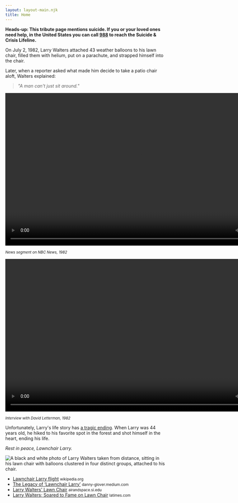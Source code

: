```yaml
---
layout: layout-main.njk
title: Home
---
```


<div class="alert alert-dark mb-5" role="alert">
  <strong>
    Heads-up: This tribute page mentions suicide. If you or your loved ones need help, in the United States you can call <a href="https://988lifeline.org/">988</a> to reach the Suicide & Crisis Lifeline.
  </strong>
</div>


<div class="my-5 py-5 bg-body-tertiary rounded-3">
  <div class="container-fluid p-5">
    <p class="col-md-8 fs-4">
      On July 2, 1982, Larry Walters attached 43 weather balloons to his lawn chair, filled them with helium, put on a parachute, and strapped himself into the chair.
    </p>
    <p class="col-md-8 fs-4">
      Later, when a reporter asked what made him decide to take a patio chair aloft, Walters explained:    
    </p>
    <blockquote class="blockquote text-end pt-5">
      <p class="display-5 fw-bold">
        <em>"A man can't just sit around."</em>
      </p>
    </blockquote>
  </div>
</div>
<div class="bg-black w-100 text-center my-5 py-5 rounded-3">
  <div class="row">
    <div class="col-12 col-md-6">
      <video width="852" height="480" controls class="object-fit-fit mx-auto mw-100">
        <source src="assets/videos/larry-walters-flight.mp4" type="video/mp4">
        <!-- <source src="assets/videos/larry-walters-flight.ogg" type="video/ogg"> -->
      </video>
      <p>
        <small class="text-white"><em>News segment on NBC News, 1982</em></small>
      </p>
    </div>
    <div class="col-12 col-md-6">
      <video width="852" height="480" controls class="object-fit-fit mx-auto mw-100">
        <source src="assets/videos/david-letterman-interview-1982.mp4" type="video/mp4">
        <!-- <source src="assets/videos/david-letterman-interview-1982.ogg" type="video/ogg"> -->
      </video>
      <p>
        <small class="text-white"><em>Interview with David Letterman, 1982</em></small>
      </p>
    </div>
  </div>
</div>
<div class="mt-5">
  <div class="container-fluid mt-5 pt-3 px-5">
    <p class="col-md-8 fs-4 mt-5">
      Unfortunately, Larry's life story has <a href="https://web.archive.org/web/20110110101715/http://www.people.com/people/archive/article/0,,20106985,00.html">a tragic ending</a>. When Larry was 44 years old, he hiked to his favorite spot in the forest and shot himself in the heart, ending his life.
    </p>
    <p class="col-md-8 fs-4 mt-5">
      <em>Rest in peace, Lawnchair Larry.</em>
    </p>
  </div>
</div>
<div class="my-5 p-5 text-center">
<img class="mw-100" src="assets/photos/larry-walters-balloons.png" title="A black and white photo of Larry Walters taken from distance, sitting in his lawn chair with balloons clustered in four distinct groups, attached to his chair.">
</div>
<div class="mt-5">
<ul>
  <li>
    <a href="https://en.wikipedia.org/wiki/Lawnchair_Larry_flight">Lawnchair Larry flight</a> <small class="text-muted">wikipedia.org</small> 
  </li>
  <li>
    <a href="https://danny-glover.medium.com/the-legacy-of-lawnchair-larry-2ef7cad51c2">The Legacy of ‘Lawnchair Larry’</a> <small class="text-muted">danny-glover.medium.com</small> 
  </li>
  <li>
    <a href="https://airandspace.si.edu/collection-objects/chair-lawn-larry-walters/nasm_A20181388000">Larry Walters' Lawn Chair</a> <small class="text-muted">airandspace.si.edu</small> 
  </li>
  <li>
    <a href="https://www.latimes.com/archives/la-xpm-1993-11-24-mn-60236-story.html">Larry Walters; Soared to Fame on Lawn Chair</a> <small class="text-muted">latimes.com</small> 
  </li>
  <!-- <li>
    <a href="XXXX">XXXX</a> <small class="text-muted">xxxxxx</small> 
  </li>
  <li>
    <a href="XXXX">XXXX</a> <small class="text-muted">xxxxxx</small> 
  </li>
  <li>
    <a href="XXXX">XXXX</a> <small class="text-muted">xxxxxx</small> 
  </li> -->
</ul>
</div>


